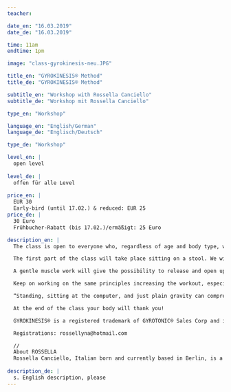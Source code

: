 ```yaml
---
teacher: 

date_en: "16.03.2019"
date_de: "16.03.2019"

time: 11am
endtime: 1pm

image: "class-gyrokinesis-neu.JPG"

title_en: "GYROKINESIS® Method"
title_de: "GYROKINESIS® Method"

subtitle_en: "Workshop with Rossella Canciello"
subtitle_de: "Workshop mit Rossella Canciello"

type_en: "Workshop"

language_en: "English/German"
language_de: "Englisch/Deutsch"

type_de: "Workshop"

level_en: |
  open level  
  
level_de: |
  offen für alle Level  
  
price_en: |
  EUR 30  
  Early-bird (until 17.02.) & reduced: EUR 25
price_de: |
  30 Euro  
  Frühbucher-Rabatt (bis 17.02.)/ermäßigt: 25 Euro

description_en: |
  The class is open to everyone who, regardless of age and body type, wants to reconnect him/herself to its own body through excercise practice based on the natural motion of the spine. The constant flow and fluidity of movements coupled with breathing patterns will open up the energy pathways, oxigenate the blood and stimulate the nervous system, it's a total flowing body work.  

  The first part of the class will take place sitting on a stool. We will help the spine to decompress itself by using the muscles to support the work and give the possibility to the spine to create space between each vertebrae. In this way we will allow the back to be free to move fluently and in constant flow, involving consequently, the limbs.  

  A gentle muscle work will give the possibility to release and open up every single joint in order to expand them in all directions. The second part will take place on the floor on a mat.  

  Keep on working on the same principles increasing the workout, especially, of deeper abdominal and dorsal muscles. The whole body work is supported by several breathing patterns which stimulate and energize the blood circulatory system and nervous system.  

  “Standing, sitting at the computer, and just plain gravity can compress the spine and put strain on the body. Opening up that space through a narrowing of the pelvis and an elongating of the spine helps put things in their proper place,” says Lena Mossman, director of Kohala Spa at the Hilton Waikoloa.  

  At the end of the class your body will thank you!  

  GYROKINESIS® is a registered trademark of GYROTONIC® Sales Corp and is used with their permission.  

  Registrations: rossellyna@hotmail.com  

  //  
  About ROSSELLA  
  Rossella Canciello, Italian born and currently based in Berlin, is a choreographer and dancer. Over the years she's worked with international dance companies and theatres like Goldoni Theater, Deutsche Oper, Staatsoper Im Schiller Theater, Arabesque Company, Ensemble Ballet, Borderline dance Company. She collaborates with Susanne Linke, being involved in several projects and recently as an assistant for her workshops. As an educator she teaches contemporary technique, composition and improvisation. Besides her dancing work she also teaches GYROKINESIS® method.
  
description_de: |
  s. English description, please
---
```





